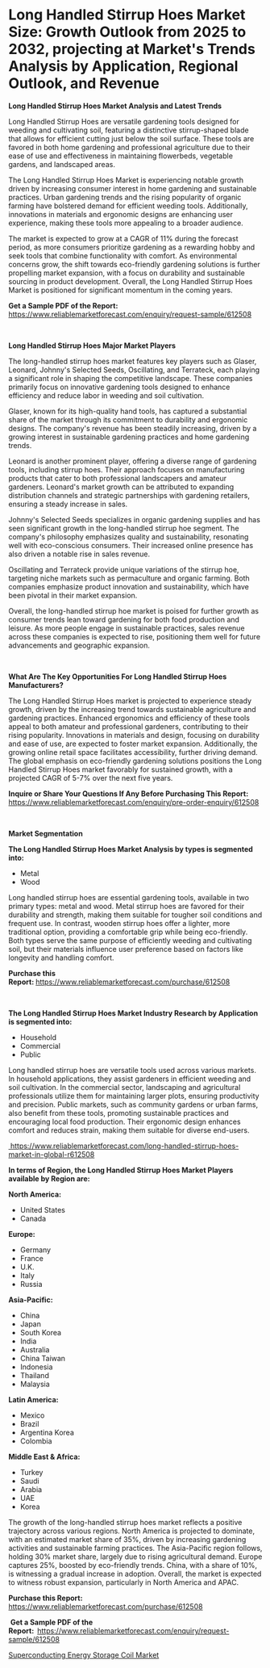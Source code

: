 <p><h1>Long Handled Stirrup Hoes Market Size: Growth Outlook from 2025 to 2032, projecting at Market's Trends Analysis by Application, Regional Outlook, and Revenue</h1></p><p><strong>Long Handled Stirrup Hoes Market Analysis and Latest Trends</strong></p>
<p><p>Long Handled Stirrup Hoes are versatile gardening tools designed for weeding and cultivating soil, featuring a distinctive stirrup-shaped blade that allows for efficient cutting just below the soil surface. These tools are favored in both home gardening and professional agriculture due to their ease of use and effectiveness in maintaining flowerbeds, vegetable gardens, and landscaped areas.</p><p>The Long Handled Stirrup Hoes Market is experiencing notable growth driven by increasing consumer interest in home gardening and sustainable practices. Urban gardening trends and the rising popularity of organic farming have bolstered demand for efficient weeding tools. Additionally, innovations in materials and ergonomic designs are enhancing user experience, making these tools more appealing to a broader audience. </p><p>The market is expected to grow at a CAGR of 11% during the forecast period, as more consumers prioritize gardening as a rewarding hobby and seek tools that combine functionality with comfort. As environmental concerns grow, the shift towards eco-friendly gardening solutions is further propelling market expansion, with a focus on durability and sustainable sourcing in product development. Overall, the Long Handled Stirrup Hoes Market is positioned for significant momentum in the coming years.</p></p>
<p><strong>Get a Sample PDF of the Report:&nbsp;</strong> <a href="https://www.reliablemarketforecast.com/enquiry/request-sample/612508?utm_campaign=2481&utm_medium=2&utm_source=Github&utm_content=ia&utm_term=29032025&utm_id=long-handled-stirrup-hoes">https://www.reliablemarketforecast.com/enquiry/request-sample/612508</a></p>
<p>&nbsp;</p>
<p><strong>Long Handled Stirrup Hoes Major Market Players</strong></p>
<p><p>The long-handled stirrup hoes market features key players such as Glaser, Leonard, Johnny's Selected Seeds, Oscillating, and Terrateck, each playing a significant role in shaping the competitive landscape. These companies primarily focus on innovative gardening tools designed to enhance efficiency and reduce labor in weeding and soil cultivation.</p><p>Glaser, known for its high-quality hand tools, has captured a substantial share of the market through its commitment to durability and ergonomic designs. The company's revenue has been steadily increasing, driven by a growing interest in sustainable gardening practices and home gardening trends.</p><p>Leonard is another prominent player, offering a diverse range of gardening tools, including stirrup hoes. Their approach focuses on manufacturing products that cater to both professional landscapers and amateur gardeners. Leonard's market growth can be attributed to expanding distribution channels and strategic partnerships with gardening retailers, ensuring a steady increase in sales.</p><p>Johnny's Selected Seeds specializes in organic gardening supplies and has seen significant growth in the long-handled stirrup hoe segment. The company's philosophy emphasizes quality and sustainability, resonating well with eco-conscious consumers. Their increased online presence has also driven a notable rise in sales revenue.</p><p>Oscillating and Terrateck provide unique variations of the stirrup hoe, targeting niche markets such as permaculture and organic farming. Both companies emphasize product innovation and sustainability, which have been pivotal in their market expansion.</p><p>Overall, the long-handled stirrup hoe market is poised for further growth as consumer trends lean toward gardening for both food production and leisure. As more people engage in sustainable practices, sales revenue across these companies is expected to rise, positioning them well for future advancements and geographic expansion.</p></p>
<p>&nbsp;</p>
<p><strong>What Are The Key Opportunities For Long Handled Stirrup Hoes Manufacturers?</strong></p>
<p><p>The Long Handled Stirrup Hoes market is projected to experience steady growth, driven by the increasing trend towards sustainable agriculture and gardening practices. Enhanced ergonomics and efficiency of these tools appeal to both amateur and professional gardeners, contributing to their rising popularity. Innovations in materials and design, focusing on durability and ease of use, are expected to foster market expansion. Additionally, the growing online retail space facilitates accessibility, further driving demand. The global emphasis on eco-friendly gardening solutions positions the Long Handled Stirrup Hoes market favorably for sustained growth, with a projected CAGR of 5-7% over the next five years.</p></p>
<p><strong>Inquire or Share Your Questions If Any Before Purchasing This Report:</strong> <a href="https://www.reliablemarketforecast.com/enquiry/pre-order-enquiry/612508?utm_campaign=2481&utm_medium=2&utm_source=Github&utm_content=ia&utm_term=29032025&utm_id=long-handled-stirrup-hoes">https://www.reliablemarketforecast.com/enquiry/pre-order-enquiry/612508</a></p>
<p>&nbsp;</p>
<p><strong>Market Segmentation</strong></p>
<p><strong>The Long Handled Stirrup Hoes Market Analysis by types is segmented into:</strong></p>
<p><ul><li>Metal</li><li>Wood</li></ul></p>
<p><p>Long handled stirrup hoes are essential gardening tools, available in two primary types: metal and wood. Metal stirrup hoes are favored for their durability and strength, making them suitable for tougher soil conditions and frequent use. In contrast, wooden stirrup hoes offer a lighter, more traditional option, providing a comfortable grip while being eco-friendly. Both types serve the same purpose of efficiently weeding and cultivating soil, but their materials influence user preference based on factors like longevity and handling comfort.</p></p>
<p><strong>Purchase this Report:&nbsp;</strong><a href="https://www.reliablemarketforecast.com/purchase/612508?utm_campaign=2481&utm_medium=2&utm_source=Github&utm_content=ia&utm_term=29032025&utm_id=long-handled-stirrup-hoes">https://www.reliablemarketforecast.com/purchase/612508</a></p>
<p>&nbsp;</p>
<p><strong>The Long Handled Stirrup Hoes Market Industry Research by Application is segmented into:</strong></p>
<p><ul><li>Household</li><li>Commercial</li><li>Public</li></ul></p>
<p><p>Long handled stirrup hoes are versatile tools used across various markets. In household applications, they assist gardeners in efficient weeding and soil cultivation. In the commercial sector, landscaping and agricultural professionals utilize them for maintaining larger plots, ensuring productivity and precision. Public markets, such as community gardens or urban farms, also benefit from these tools, promoting sustainable practices and encouraging local food production. Their ergonomic design enhances comfort and reduces strain, making them suitable for diverse end-users.</p></p>
<p><a href="https://www.reliablemarketforecast.com/long-handled-stirrup-hoes-market-in-global-r612508?utm_campaign=2481&utm_medium=2&utm_source=Github&utm_content=ia&utm_term=29032025&utm_id=long-handled-stirrup-hoes">&nbsp;https://www.reliablemarketforecast.com/long-handled-stirrup-hoes-market-in-global-r612508</a></p>
<p><strong>In terms of Region, the Long Handled Stirrup Hoes Market Players available by Region are:</strong></p>
<p>
    <p> <strong> North America: </strong>
        <ul>
            <li>United States</li>
            <li>Canada</li>
        </ul>
        </p> 
    <p> <strong> Europe: </strong>
        <ul>
            <li>Germany</li>
            <li>France</li>
            <li>U.K.</li>
            <li>Italy</li>
            <li>Russia</li>
        </ul>
        </p> 
    <p> <strong> Asia-Pacific: </strong>
        <ul>
            <li>China</li>
            <li>Japan</li>
            <li>South Korea</li>
            <li>India</li>
            <li>Australia</li>
            <li>China Taiwan</li>
            <li>Indonesia</li>
            <li>Thailand</li>
            <li>Malaysia</li>
        </ul>
        </p> 
    <p> <strong> Latin America: </strong>
        <ul>
            <li>Mexico</li>
            <li>Brazil</li>
            <li>Argentina Korea</li>
            <li>Colombia</li>
        </ul>
        </p> 
    <p> <strong> Middle East & Africa: </strong>
        <ul>
            <li>Turkey</li>
            <li>Saudi</li>
            <li>Arabia</li>
            <li>UAE</li>
            <li>Korea</li>
        </ul>
    </p>
    </p>
<p><p>The growth of the long-handled stirrup hoes market reflects a positive trajectory across various regions. North America is projected to dominate, with an estimated market share of 35%, driven by increasing gardening activities and sustainable farming practices. The Asia-Pacific region follows, holding 30% market share, largely due to rising agricultural demand. Europe captures 25%, boosted by eco-friendly trends. China, with a share of 10%, is witnessing a gradual increase in adoption. Overall, the market is expected to witness robust expansion, particularly in North America and APAC.</p></p>
<p><strong>Purchase this Report: </strong><a href="https://www.reliablemarketforecast.com/purchase/612508?utm_campaign=2481&utm_medium=2&utm_source=Github&utm_content=ia&utm_term=29032025&utm_id=long-handled-stirrup-hoes">https://www.reliablemarketforecast.com/purchase/612508</a></p>
<p>&nbsp;<strong>Get a Sample PDF of the Report:&nbsp;&nbsp;</strong><a href="https://www.reliablemarketforecast.com/enquiry/request-sample/612508?utm_campaign=2481&utm_medium=2&utm_source=Github&utm_content=ia&utm_term=29032025&utm_id=long-handled-stirrup-hoes">https://www.reliablemarketforecast.com/enquiry/request-sample/612508</a></p>
<p><strong></strong></p>
<p><p><a href="https://github.com/maclarensidney/Market-Research-Report-List-1/blob/main/superconducting-energy-storage-coil-market.md?utm_campaign=2481&utm_medium=2&utm_source=Github&utm_content=ia&utm_term=29032025&utm_id=long-handled-stirrup-hoes">Superconducting Energy Storage Coil Market</a></p></p>